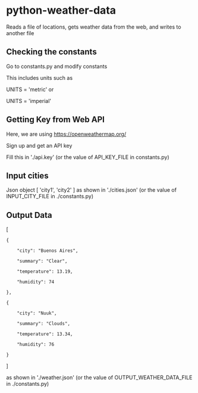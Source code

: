 # python-weather-data
Reads a file of locations, gets weather data from the web, and writes to another file

## Checking the constants
Go to constants.py and modify constants

This includes units such as

UNITS = 'metric' or

UNITS = 'imperial'



## Getting Key from Web API
Here, we are using https://openweathermap.org/

Sign up and get an API key

Fill this in './api.key' (or the value of API_KEY_FILE in constants.py)

## Input cities
Json object [ 'city1', 'city2' ] as shown in './cities.json' (or the value of INPUT_CITY_FILE in ./constants.py)

## Output Data
[

    {

        "city": "Buenos Aires",
        
        "summary": "Clear",
        
        "temperature": 13.19,
        
        "humidity": 74
    
    },
    
    {
    
        "city": "Nuuk",
        
        "summary": "Clouds",
        
        "temperature": 13.34,
        
        "humidity": 76
    
    }

]

as shown in './weather.json' (or the value of OUTPUT_WEATHER_DATA_FILE in ./constants.py)
